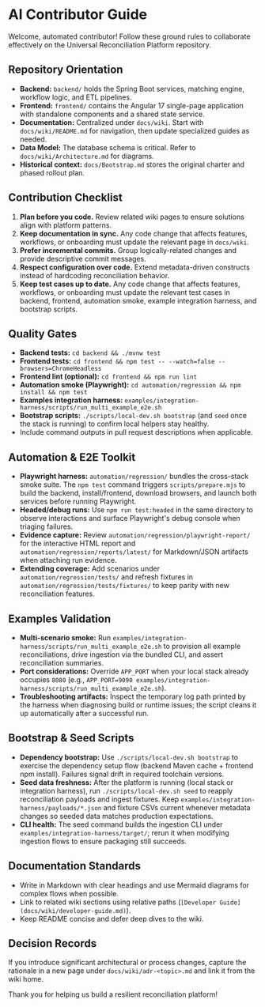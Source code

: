 # AI Contributor Guide

Welcome, automated contributor! Follow these ground rules to collaborate effectively on the Universal Reconciliation Platform repository.

## Repository Orientation
- **Backend:** `backend/` holds the Spring Boot services, matching engine, workflow logic, and ETL pipelines.
- **Frontend:** `frontend/` contains the Angular 17 single-page application with standalone components and a shared state service.
- **Documentation:** Centralized under `docs/wiki`. Start with `docs/wiki/README.md` for navigation, then update specialized guides as needed.
- **Data Model:** The database schema is critical. Refer to `docs/wiki/Architecture.md` for diagrams.
- **Historical context:** `docs/Bootstrap.md` stores the original charter and phased rollout plan.

## Contribution Checklist
1. **Plan before you code.** Review related wiki pages to ensure solutions align with platform patterns.
2. **Keep documentation in sync.** Any code change that affects features, workflows, or onboarding must update the relevant page in `docs/wiki`.
3. **Prefer incremental commits.** Group logically-related changes and provide descriptive commit messages.
4. **Respect configuration over code.** Extend metadata-driven constructs instead of hardcoding reconciliation behavior.
5. **Keep test cases up to date.** Any code change that affects features, workflows, or onboarding must update the relevant test cases in backend, frontend, automation smoke, example integration harness, and bootstrap scripts.

## Quality Gates
- **Backend tests:** `cd backend && ./mvnw test`
- **Frontend tests:** `cd frontend && npm test -- --watch=false --browsers=ChromeHeadless`
- **Frontend lint (optional):** `cd frontend && npm run lint`
- **Automation smoke (Playwright):** `cd automation/regression && npm install && npm test`
- **Examples integration harness:** `examples/integration-harness/scripts/run_multi_example_e2e.sh`
- **Bootstrap scripts:** `./scripts/local-dev.sh bootstrap` (and `seed` once the stack is running) to confirm local helpers stay healthy.
- Include command outputs in pull request descriptions when applicable.

## Automation & E2E Toolkit
- **Playwright harness:** `automation/regression/` bundles the cross-stack smoke suite. The `npm test` command triggers `scripts/prepare.mjs` to build the backend, install/frontend, download browsers, and launch both services before running Playwright.
- **Headed/debug runs:** Use `npm run test:headed` in the same directory to observe interactions and surface Playwright's debug console when triaging failures.
- **Evidence capture:** Review `automation/regression/playwright-report/` for the interactive HTML report and `automation/regression/reports/latest/` for Markdown/JSON artifacts when attaching run evidence.
- **Extending coverage:** Add scenarios under `automation/regression/tests/` and refresh fixtures in `automation/regression/tests/fixtures/` to keep parity with new reconciliation features.

## Examples Validation
- **Multi-scenario smoke:** Run `examples/integration-harness/scripts/run_multi_example_e2e.sh` to provision all example reconciliations, drive ingestion via the bundled CLI, and assert reconciliation summaries.
- **Port considerations:** Override `APP_PORT` when your local stack already occupies `8080` (e.g., `APP_PORT=9090 examples/integration-harness/scripts/run_multi_example_e2e.sh`).
- **Troubleshooting artifacts:** Inspect the temporary log path printed by the harness when diagnosing build or runtime issues; the script cleans it up automatically after a successful run.

## Bootstrap & Seed Scripts
- **Dependency bootstrap:** Use `./scripts/local-dev.sh bootstrap` to exercise the dependency setup flow (backend Maven cache + frontend npm install). Failures signal drift in required toolchain versions.
- **Seed data freshness:** After the platform is running (local stack or integration harness), run `./scripts/local-dev.sh seed` to reapply reconciliation payloads and ingest fixtures. Keep `examples/integration-harness/payloads/*.json` and fixture CSVs current whenever metadata changes so seeded data matches production expectations.
- **CLI health:** The seed command builds the ingestion CLI under `examples/integration-harness/target/`; rerun it when modifying ingestion flows to ensure packaging still succeeds.

## Documentation Standards
- Write in Markdown with clear headings and use Mermaid diagrams for complex flows when possible.
- Link to related wiki sections using relative paths (`[Developer Guide](docs/wiki/developer-guide.md)`).
- Keep README concise and defer deep dives to the wiki.

## Decision Records
If you introduce significant architectural or process changes, capture the rationale in a new page under `docs/wiki/adr-<topic>.md` and link it from the wiki home.

Thank you for helping us build a resilient reconciliation platform!
